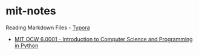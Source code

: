 # mit-notes

Reading Markdown Files - [Typora](https://typora.io/)

- [MIT OCW 6.0001 - Introduction to Computer Science and Programming in Python](https://ocw.mit.edu/courses/electrical-engineering-and-computer-science/6-0001-introduction-to-computer-science-and-programming-in-python-fall-2016/)
